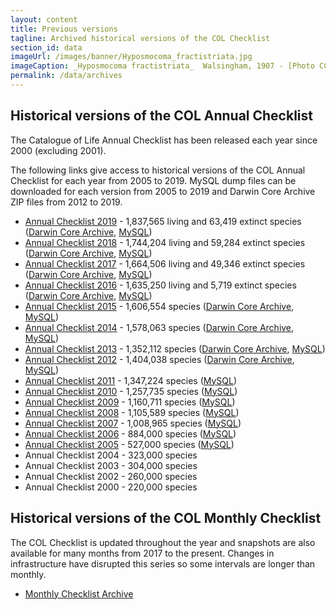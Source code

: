 ```yaml
---
layout: content
title: Previous versions
tagline: Archived historical versions of the COL Checklist
section_id: data
imageUrl: /images/banner/Hyposmocoma_fractistriata.jpg    
imageCaption: _Hyposmocoma fractistriata_  Walsingham, 1907 - [Photo CC By Donald Hobern](https://www.flickr.com/photos/dhobern/13442602504)
permalink: /data/archives
---
```



## Historical versions of the COL Annual Checklist
The Catalogue of Life Annual Checklist has been released each year since 2000 (excluding 2001).

The following links give access to historical versions of the COL Annual Checklist for each year from 2005 to 2019. MySQL dump files can be downloaded for each version from 2005 to 2019 and Darwin Core Archive ZIP files from 2012 to 2019.

* [Annual Checklist 2019](/annual-checklist/2019) - 1,837,565 living and 63,419 extinct species ([Darwin Core Archive](http://download.catalogueoflife.org/col/annual/2019_dwca.zip), [MySQL](http://download.catalogueoflife.org/col/annual/2019_mysql.sql.gz))
* [Annual Checklist 2018](/annual-checklist/2018) - 1,744,204 living and 59,284 extinct species ([Darwin Core Archive](http://download.catalogueoflife.org/col/annual/2018_dwca.zip), [MySQL](http://download.catalogueoflife.org/col/annual/2018_mysql.sql.gz))
* [Annual Checklist 2017](/annual-checklist/2017) - 1,664,506 living and 49,346 extinct species ([Darwin Core Archive](http://download.catalogueoflife.org/col/annual/2017_dwca.zip), [MySQL](http://download.catalogueoflife.org/col/annual/2017_mysql.sql.gz))
* [Annual Checklist 2016](/annual-checklist/2016) - 1,635,250 living and 5,719 extinct species ([Darwin Core Archive](http://download.catalogueoflife.org/col/annual/2016_dwca.zip), [MySQL](http://download.catalogueoflife.org/col/annual/2016_mysql.sql.gz))
* [Annual Checklist 2015](/annual-checklist/2015) - 1,606,554 species ([Darwin Core Archive](http://download.catalogueoflife.org/col/annual/2015_dwca.zip), [MySQL](http://download.catalogueoflife.org/col/annual/2015_mysql.sql.gz))
* [Annual Checklist 2014](/annual-checklist/2014) - 1,578,063 species ([Darwin Core Archive](http://download.catalogueoflife.org/col/annual/2014_dwca.zip), [MySQL](http://download.catalogueoflife.org/col/annual/2014_mysql.sql.gz))
* [Annual Checklist 2013](/annual-checklist/2013) - 1,352,112 species ([Darwin Core Archive](http://download.catalogueoflife.org/col/annual/2013_dwca.zip), [MySQL](http://download.catalogueoflife.org/col/annual/2013_mysql.sql.gz))
* [Annual Checklist 2012](/annual-checklist/2012) - 1,404,038 species ([Darwin Core Archive](http://download.catalogueoflife.org/col/annual/2012_dwca.zip), [MySQL](http://download.catalogueoflife.org/col/annual/2012_mysql.sql.gz))
* [Annual Checklist 2011](/annual-checklist/2011) - 1,347,224 species ([MySQL](http://download.catalogueoflife.org/col/annual/2011_mysql.sql.gz))
* [Annual Checklist 2010](/annual-checklist/2010) - 1,257,735 species ([MySQL](http://download.catalogueoflife.org/col/annual/2010_mysql.sql.gz))
* [Annual Checklist 2009](/annual-checklist/2009) - 1,160,711 species ([MySQL](http://download.catalogueoflife.org/col/annual/2009_mysql.sql.gz))
* [Annual Checklist 2008](/annual-checklist/2008) - 1,105,589 species ([MySQL](http://download.catalogueoflife.org/col/annual/2008_mysql.sql.gz))
* [Annual Checklist 2007](/annual-checklist/2007) - 1,008,965 species ([MySQL](http://download.catalogueoflife.org/col/annual/2007_mysql.sql.gz))
* [Annual Checklist 2006](/annual-checklist/2006) - 884,000 species ([MySQL](http://download.catalogueoflife.org/col/annual/2006_mysql.sql.gz))
* [Annual Checklist 2005](/annual-checklist/2005) - 527,000 species ([MySQL](http://download.catalogueoflife.org/col/annual/2005_mysql.sql.gz))
* Annual Checklist 2004 - 323,000 species
* Annual Checklist 2003 - 304,000 species
* Annual Checklist 2002 - 260,000 species
* Annual Checklist 2000 - 220,000 species

## Historical versions of the COL Monthly Checklist

The COL Checklist is updated throughout the year and snapshots are also available for many months from 2017 to the present. Changes in infrastructure have disrupted this series so some intervals are longer than monthly.

* [Monthly Checklist Archive](https://download.catalogueoflife.org/col/monthly/)